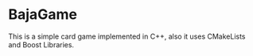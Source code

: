 # BajaGame

This is a simple card game implemented in C++, also it uses CMakeLists and Boost Libraries.
